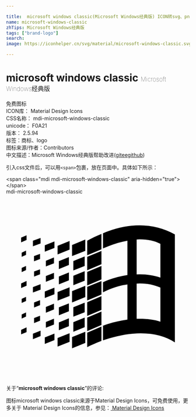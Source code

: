 ```yaml
---

title:  microsoft windows classic(Microsoft Windows经典版) ICON转svg、png下载
name: microsoft-windows-classic
zhTips: Microsoft Windows经典版
tags: ["brand-logo"]
search: 
image: https://iconhelper.cn/svg/material/microsoft-windows-classic.svg

---
```


# microsoft windows classic  <small style="font-size: 60%;font-weight: 100">Microsoft Windows经典版</small>


<div class="detail-page">
<p>
<span><span class="badge-success badge">免费图标</span> </span>
<br/>
<span>
ICON库：
<span class="badge-secondary badge">Material Design Icons</span> 
</span>
<br/>
<span>
CSS名称：
<span class="badge-secondary badge">mdi-microsoft-windows-classic</span> 
</span>
<br/>
<span>
unicode：
<span class="badge-secondary badge">F0A21</span> 
<copy-btn content='F0A21' btn-title=""></copy-btn>
<copy-btn :content='String.fromCodePoint(parseInt("F0A21", 16))' btn-title="复制U"></copy-btn>
</span>
<br/>
<span>
版本：
<span class="badge-secondary badge">2.5.94</span> 
</span><br/><span>标签：<span class="badge-light badge"><router-link to="/tags/brand-logo.html">商标、logo</router-link></span></span>
<br/>
<span>图标来源/作者：<span class="badge-light badge">Contributors</span></span> 
<br/>
<span class="zh-detail">中文描述：<span class="badge-primary badge">Microsoft Windows经典版</span><span class="help-link"><span>帮助改进</span>(<a href="https://gitee.com/liuwave/icon-helper/edit/master/json/material/microsoft-windows-classic.json" target="_blank" rel="noopener noreferrer">gitee</a><a href="https://github.com/liuwave/icon-helper/edit/master/json/material/microsoft-windows-classic.json" target="_blank" rel="noopener noreferrer">github</a></span>)</span><br/>
</p>
</div>
<div class="alert alert-dark">
  <i class="mdi mdi-microsoft-windows-classic mdi-48px"></i>
  <i class="mdi mdi-microsoft-windows-classic mdi-36px"></i>
  <i class="mdi mdi-microsoft-windows-classic mdi-24px"></i>
  <i class="mdi mdi-microsoft-windows-classic mdi-18px"></i>
</div>
<div>
  <p>引入css文件后，可以用<code>&lt;span&gt;</code>包裹，放在页面中。具体如下所示：    
  </p>
  <div class="alert alert-primary" style="font-size: 14px">
    &lt;span class="mdi mdi-microsoft-windows-classic" aria-hidden="true"&gt;&lt;/span&gt;
    <copy-btn content='<span class="mdi mdi-microsoft-windows-classic" aria-hidden="true"></span>'></copy-btn>
  </div>
  <div class="alert alert-secondary">
    <i class="mdi mdi-microsoft-windows-classic"
    style="font-size: 24px"
    aria-hidden="true"></i> mdi-microsoft-windows-classic
    <copy-btn content="mdi-microsoft-windows-classic" btn-title="复制图标名称"></copy-btn>
  </div>
</div>
<div id="svg" class="svg-wrap">
<svg xmlns="http://www.w3.org/2000/svg" viewBox="0 0 24 24"><path d="M2.67,5.3V5.91L1.96,6.21V5.6L2.67,5.3M2.67,11.24V11.86L1.96,12.15V11.56L2.67,11.24M2.67,17.27V17.89L1.96,18.18V17.59L2.67,17.27M2.6,7.29V7.84L2.03,8.1V7.56L2.6,7.29M2.6,9.28V9.82L2.03,10.08V9.54L2.6,9.28M2.6,13.31V13.84L2.03,14.1V13.56L2.6,13.31M2.6,15.33V15.87L2.03,16.13V15.6L2.6,15.33M4.5,5.64V6.36L3.5,6.73V6L4.5,5.64M4.5,11.66V12.37L3.5,12.74V12.03L4.5,11.66M4.5,17.7V18.41L3.5,18.81V18.1L4.5,17.7M4.43,7.72V8.38L3.64,8.68V8L4.43,7.72M4.43,9.73V10.37L3.65,10.67V10L4.43,9.73M4.43,13.74V14.38L3.65,14.69V14.03L4.43,13.74M4.43,15.76V16.41L3.65,16.72V16.06L4.43,15.76M6.31,6.09V6.94L5.05,7.43V6.59L6.31,6.09M6.31,12.11V12.96L5.05,13.45V12.61L6.31,12.11M6.31,18.08V18.93L5.05,19.43V18.58L6.31,18.08M6.25,8.18V8.94L5.19,9.34V8.61L6.25,8.18M6.25,10.18V10.93L5.19,11.35V10.6L6.25,10.18M6.25,14.19V14.94L5.19,15.37V14.62L6.25,14.19M6.25,16.14V16.9L5.19,17.32V16.57L6.25,16.14M8.29,6.04V7.16L6.72,7.78V6.67L8.29,6.04M8.29,12.06V13.19L6.72,13.8V12.68L8.29,12.06M8.29,18.03V19.15L6.72,19.77V18.66L8.29,18.03M8.2,8.13V9.16L6.89,9.69V8.66L8.2,8.13M8.2,10.13V11.15L6.89,11.68V10.65L8.2,10.13M8.2,14.15V15.18L6.89,15.7V14.67L8.2,14.15M8.2,16.1V17.12L6.89,17.64V16.63L8.2,16.1M10.34,5.85V7.32L8.61,8V6.56L10.34,5.85M10.34,11.87V13.33L8.61,14.03V12.56L10.34,11.87M10.34,17.84V19.3L8.61,20V18.54L10.34,17.84M10.26,8.05V9.28L8.78,9.87V8.64L10.26,8.05M10.26,9.97V11.2L8.78,11.78V10.56L10.26,9.97M10.26,14.06V15.31L8.78,15.88V14.65L10.26,14.06M10.26,16V17.25L8.78,17.84V16.6L10.26,16M12.45,5.12V7.12L10.59,7.89V6C11.23,5.65 11.85,5.35 12.45,5.12M12.45,7.33V9.06L10.59,9.84V8.1L12.45,7.33M12.45,9.28V11.04L10.59,11.82V10.06L12.45,9.28M12.45,11.25V13L10.59,13.77V12L12.45,11.25M12.45,13.21V15L10.59,15.78V14L12.45,13.21M12.45,15.21V16.96L10.59,17.76V16L12.45,15.21M12.45,17.17V19.04C11.72,19.32 11.1,19.59 10.59,19.84V17.96L12.45,17.17M22.04,5.18V19.23C20.85,18.44 19.37,18.05 17.59,18.05C16.12,18.05 14.47,18.35 12.65,18.96V17.06C13.62,16.69 14.68,16.42 15.84,16.26V11.69C14.86,11.81 13.8,12.15 12.65,12.71V11.4C13.64,10.94 14.71,10.63 15.84,10.46V6C14.82,6.18 13.76,6.53 12.65,7V5.03C14.27,4.34 15.86,4 17.41,4C19.09,4 20.63,4.39 22.04,5.18M20.15,6.41C19.39,6 18.5,5.82 17.42,5.82C17.29,5.82 17.17,5.83 17.05,5.84V10.38L17.46,10.37C18.37,10.37 19.27,10.5 20.15,10.8V6.41M20.15,12.1C19.34,11.74 18.43,11.56 17.44,11.56C17.31,11.56 17.18,11.57 17.05,11.58V16.16H17.46C18.45,16.16 19.35,16.28 20.15,16.53V12.1H20.15Z" /></svg>
</div>
<detail full-name='mdi-microsoft-windows-classic'></detail>
<div class="icon-detail__container">
<p>关于“<b>microsoft windows classic</b>”的评论:</p>
</div>
<Vssue title="关于“microsoft windows classic”的评论" />    
<div><p>图标microsoft windows classic来源于Material Design Icons，可免费使用，更多关于 Material Design Icons的信息，参见：<a target="_blank" href="https://iconhelper.cn/material.html"> Material Design Icons</a>
</p></div>
